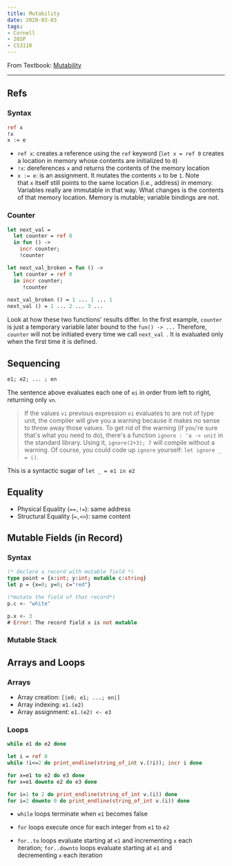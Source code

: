 ```yaml
---
title: Mutability
date: 2020-03-03
tags: 
- Cornell
- 20SP
- CS3110
---
```


From Textbook: [Mutability](https://www.cs.cornell.edu/courses/cs3110/2020sp/textbook/mut/intro.html)<!--more-->

---

## Refs

### Syntax

```ocaml
ref x
!x
x := e
```

- `ref x`: creates a reference using the `ref` keyword (`let x = ref 0` creates a location in memory whose contents are initialized to `0`)
- `!x`: dereferences `x` and returns the contents of the memory location
- `x := e`: is an assignment. It mutates the contents `x` to be `1`. Note that `x` itself still points to the same location (i.e., address) in memory. Variables really are immutable in that way. What changes is the contents of that memory location. Memory is mutable; variable bindings are not.



### Counter

```ocaml
let next_val = 
  let counter = ref 0 
  in fun () ->
    incr counter;
    !counter

let next_val_broken = fun () ->
  let counter = ref 0
  in incr counter;
     !counter
     
next_val_broken () = 1 ... 1 ... 1
next_val () = 1 ... 2 ... 3 ...
```

Look at how these two functions' results differ. In the first example, `counter` is just a temporary variable later bound to the `fun() -> ...` Therefore, `counter` will not be initiated every time we call `next_val `. It is evaluated only when the first time it is defined.

## Sequencing

```ocaml
e1; e2; ... ; en
```

The sentence above evaluates each one of `ei` in order from left to right, returning only `vn`.

>If the values `vi` previous expression `ei` evaluates to are not of type unit, the compiler will give you a warning because it makes no sense to throw away those values. To get rid of the warning (if you're sure that's what you need to do), there's a function `ignore : 'a -> unit` in the standard library. Using it, `ignore(2+3); 7` will compile without a warning. Of course, you could code up `ignore` yourself: `let ignore _ = ()`.

This is a syntactic sugar of `let _ = e1 in e2`

## Equality

- Physical Equality (`==,!=`): same address
- Structural Equality (`=,<>`): same content

## Mutable Fields (in Record)

### Syntax

```ocaml
(* declare a record with mutable field *)
type point = {x:int; y:int; mutable c:string}
let p = {x=0; y=0; c="red"}

(*mutate the field of that record*)
p.c <- "white"

p.x <- 3
# Error: The record field x is not mutable
```

### Mutable Stack





## Arrays and Loops

### Arrays

- Array creation: `[|e0; e1; ...; en|]`
- Array indexing: `e1.(e2)`
- Array assignment: `e1.(e2) <- e3`

### Loops

```ocaml
while e1 do e2 done

let i = ref 0
while !i<=2 do print_endline(string_of_int v.(!i)); incr i done

for x=e1 to e2 do e3 done
for x=e1 downto e2 do e3 done

for i=1 to 2 do print_endline(string_of_int v.(i)) done
for i=2 downto 0 do print_endline(string_of_int v.(i)) done
```

- `while` loops terminate when `e1` becomes false

- `for` loops execute once for each integer from `e1` to `e2`
- `for..to` loops evaluate starting at `e1` and incrementing `x` each iteration; `for..downto` loops evaluate starting at `e1` and decrementing `x` each iteration

